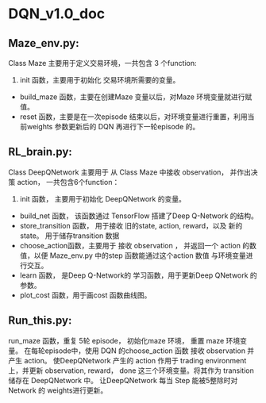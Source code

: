 # DQN_v1.0_doc

## Maze_env.py:
Class Maze 主要用于定义交易环境，一共包含 3 个function:

1.	init 函数，主要用于初始化 交易环境所需要的变量。
*	build_maze 函数，主要在创建Maze 变量以后，对Maze 环境变量就进行赋值。
*	reset 函数，主要是在一次episode 结束以后，对环境变量进行重置，利用当前weights 参数更新后的 DQN 再进行下一轮episode 的。

## RL_brain.py:
Class DeepQNetwork  主要用于 从 Class Maze 中接收 observation， 并作出决策 action， 一共包含6个function：
1.	init 函数， 主要用于初始化 DeepQNetwork 的变量。
*	build_net 函数， 该函数通过 TensorFlow 搭建了Deep Q-Network 的结构。
*	store_transition 函数， 用于接收 旧的state, action, reward，以及 新的state。 用于储存transition 数据
*	choose_action函数，主要用于 接收 observation ， 并返回一个 action 的数值，以便 Maze_env.py 中的step 函数能通过这个action 数值 与环境变量进行交互。
*	learn 函数， 是Deep Q-Network的 学习函数，用于更新Deep QNetwork  的参数。
*	plot_cost 函数，用于画cost 函数曲线图。

## Run_this.py:
run_maze 函数，重复 5轮 episode，
初始化maze 环境， 
重置 maze 环境变量。
在每轮episode中，使用 DQN 的choose_action 函数 接收 observation 并产生 action。
使DeepQNetwork 产生的 action 作用于 trading environment 上，并更新 observation, reward， done 这三个环境变量。将其作为 transition 储存在  DeepQNetwork 中。
让DeepQNetwork 每当 Step 能被5整除时对Network 的 weights进行更新。



